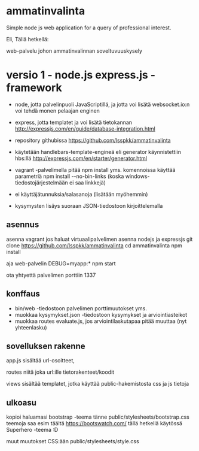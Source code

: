 # ammatinvalinta
Simple node js web application for a query of professional interest.


Eli, Tällä hetkellä:

web-palvelu johon ammatinvalinnan soveltuvuuskysely


# versio 1 - node.js express.js -framework

- node, jotta palvelinpuoli JavaScriptillä, ja jotta voi lisätä websocket.io:n
  voi tehdä monen pelaajan enginen
- express, jotta templatet ja voi lisätä tietokannan
  http://expressjs.com/en/guide/database-integration.html

- repository githubissa https://github.com/lsspkk/ammatinvalinta
- käytetään handlebars-template-engineä eli generator käynnistettiin hbs:llä
  http://expressjs.com/en/starter/generator.html
- vagrant -palvelimella pitää npm install yms. komennoissa käyttää parametriä
  npm install --no-bin-links
  (koska windows-tiedostojärjestelmään ei saa linkkejä)

- ei käyttäjätunnuksia/salasanoja (lisätään myöhemmin)
- kysymysten lisäys suoraan JSON-tiedostoon kirjoittelemalla

## asennus
asenna vagrant jos haluat virtuaalipalvelimen
asenna nodejs ja expressjs
git clone https://github.com/lsspkk/ammatinvalinta
cd ammatinvalinta
npm install


aja web-palvelin
DEBUG=myapp:* npm start

ota yhtyettä palvelimen porttiin 1337

## konffaus
- bin/web -tiedostoon palvelimen porttimuutokset yms.
- muokkaa kysymykset.json -tiedostoon kysymykset ja arviointiasteikot
- muokkaa routes evaluate.js, jos arviointilaskutapaa pitää muuttaa
  (nyt yhteenlasku)


## sovelluksen rakenne
app.js sisältää url-osoitteet,

routes niitä joka url:ille tietorakenteet/koodit

views sisältää templatet, jotka käyttää public-hakemistosta css ja js tietoja


## ulkoasu
kopioi haluamasi bootstrap -teema tänne public/stylesheets/bootstrap.css
teemoja saa esim täältä https://bootswatch.com/
tällä hetkellä käytössä Superhero -teema :D

muut muutokset CSS:ään public/stylesheets/style.css
